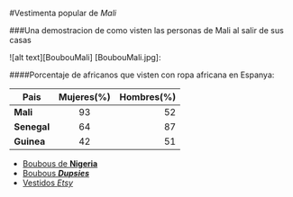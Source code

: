 #Vestimenta popular de _Mali_

###Una demostracion de como visten las personas de Mali al salir de sus casas

![alt text][BoubouMali]
[BoubouMali.jpg]:

####Porcentaje de africanos que visten con ropa africana en Espanya:

| **Pais**	    | **Mujeres(%)**		    | **Hombres(%)**	      |
|---------------|:---------------------:|----------------------:|
|**Mali**		    |93			                |52			                |
|**Senegal**	  |64			                |87			                |
|**Guinea**		  |42			                |51			                |

* [Boubous de **Nigeria**](https://es.pinterest.com/explore/boubou-africain-homme-947385650675/)
* [Boubous **_Dupsies_**](https://es.pinterest.com/explore/boubou-africain-homme-947385650675/)
* [Vestidos _Etsy_](https://www.etsy.com/market/african_dress)
